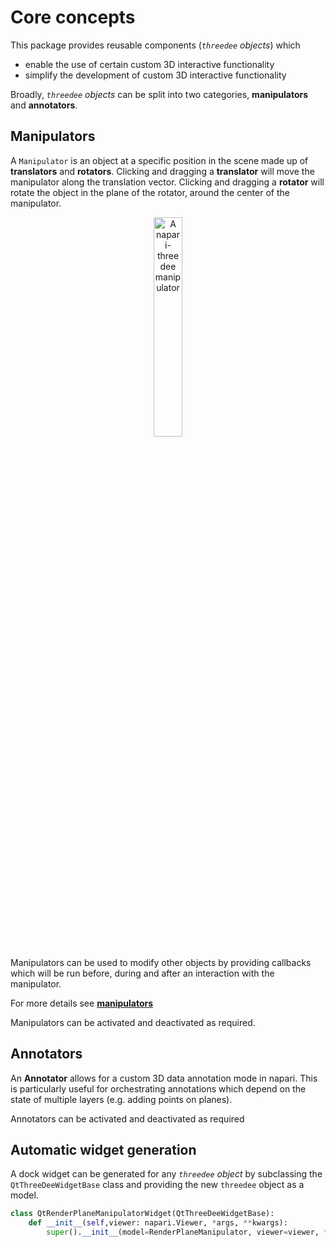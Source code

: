 # Core concepts

This package provides reusable components (*`threedee` objects*) which 
- enable the use of certain custom 3D interactive functionality
- simplify the development of custom 3D interactive functionality

Broadly, *`threedee` objects* can be split into two categories, **manipulators** and **annotators**.

## Manipulators
A ```Manipulator``` is an object at a specific position in the scene made up of 
**translators** and **rotators**. 
Clicking and dragging a **translator** will move the manipulator along the translation vector.
Clicking and dragging a **rotator** will rotate the object in the plane of the rotator, around the center of the manipulator.

<div style="text-align: center;"><img src="https://user-images.githubusercontent.com/7307488/173041374-aec20210-65a7-40a2-bb3d-59f542545b8a.png" alt="A napari-threedee manipulator"  width="30%"></div>


Manipulators can be used to modify other objects by providing callbacks which will 
be run before, during and after an interaction with the manipulator. 

For more details see [**manipulators**](./manipulators.md)

Manipulators can be activated and deactivated as required. 


## Annotators

An **Annotator** allows for a custom 3D data annotation mode in napari. 
This is particularly useful for orchestrating annotations which depend on the state of 
multiple layers (e.g. adding points on planes).

Annotators can be activated and deactivated as required


## Automatic widget generation

A dock widget can be generated for any *`threedee` object* by subclassing the 
`QtThreeDeeWidgetBase` class and providing the new `threedee` object as a model.

```python
class QtRenderPlaneManipulatorWidget(QtThreeDeeWidgetBase):
    def __init__(self,viewer: napari.Viewer, *args, **kwargs):
        super().__init__(model=RenderPlaneManipulator, viewer=viewer, *args, **kwargs)
```
